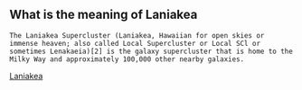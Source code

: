
## What is the meaning of Laniakea
    
    The Laniakea Supercluster (Laniakea, Hawaiian for open skies or immense heaven; also called Local Supercluster or Local SCl or sometimes Lenakaeia)[2] is the galaxy supercluster that is home to the Milky Way and approximately 100,000 other nearby galaxies.  
    
[Laniakea](https://en.wikipedia.org/wiki/Laniakea_Supercluster)
